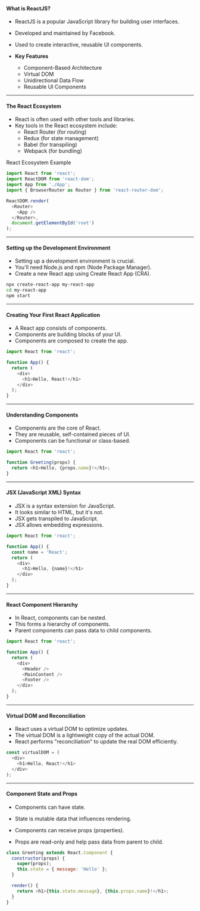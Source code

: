 #### What is ReactJS?

- ReactJS is a popular JavaScript library for building user interfaces.
- Developed and maintained by Facebook.
- Used to create interactive, reusable UI components.

- **Key Features**
  - Component-Based Architecture
  - Virtual DOM
  - Unidirectional Data Flow
  - Reusable UI Components

---

#### The React Ecosystem

- React is often used with other tools and libraries.
- Key tools in the React ecosystem include:
  - React Router (for routing)
  - Redux (for state management)
  - Babel (for transpiling)
  - Webpack (for bundling)

React Ecosystem Example
```javascript
import React from 'react';
import ReactDOM from 'react-dom';
import App from './App';
import { BrowserRouter as Router } from 'react-router-dom';

ReactDOM.render(
  <Router>
    <App />
  </Router>,
  document.getElementById('root')
);
```

---

#### Setting up the Development Environment

- Setting up a development environment is crucial.
- You'll need Node.js and npm (Node Package Manager).
- Create a new React app using Create React App (CRA).


```bash
npx create-react-app my-react-app
cd my-react-app
npm start
```

---

#### Creating Your First React Application

- A React app consists of components.
- Components are building blocks of your UI.
- Components are composed to create the app.


```javascript
import React from 'react';

function App() {
  return (
    <div>
      <h1>Hello, React!</h1>
    </div>
  );
}
```

---

#### Understanding Components

- Components are the core of React.
- They are reusable, self-contained pieces of UI.
- Components can be functional or class-based.

```javascript
import React from 'react';

function Greeting(props) {
  return <h1>Hello, {props.name}!</h1>;
}
```

---

#### JSX (JavaScript XML) Syntax

- JSX is a syntax extension for JavaScript.
- It looks similar to HTML, but it's not.
- JSX gets transpiled to JavaScript.
- JSX allows embedding expressions.


```javascript
import React from 'react';

function App() {
  const name = 'React';
  return (
    <div>
      <h1>Hello, {name}!</h1>
    </div>
  );
}
```

---

#### React Component Hierarchy

- In React, components can be nested.
- This forms a hierarchy of components.
- Parent components can pass data to child components.


```javascript
import React from 'react';

function App() {
  return (
    <div>
      <Header />
      <MainContent />
      <Footer />
    </div>
  );
}
```

---

#### Virtual DOM and Reconciliation

- React uses a virtual DOM to optimize updates.
- The virtual DOM is a lightweight copy of the actual DOM.
- React performs "reconciliation" to update the real DOM efficiently.


```javascript
const virtualDOM = (
  <div>
    <h1>Hello, React!</h1>
  </div>
);
```

---

#### Component State and Props

- Components can have state.
- State is mutable data that influences rendering.

- Components can receive props (properties).
- Props are read-only and help pass data from parent to child.

```javascript
class Greeting extends React.Component {
  constructor(props) {
    super(props);
    this.state = { message: 'Hello' };
  }

  render() {
    return <h1>{this.state.message}, {this.props.name}!</h1>;
  }
}
```

